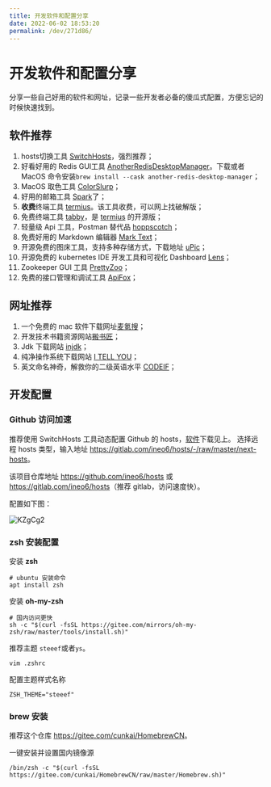 ```yaml
---
title: 开发软件和配置分享
date: 2022-06-02 18:53:20
permalink: /dev/271d86/
---
```

# 开发软件和配置分享

分享一些自己好用的软件和网址，记录一些开发者必备的傻瓜式配置，方便忘记的时候快速找到。

## 软件推荐

1. hosts切换工具 [SwitchHosts](https://www.electronjs.org/apps/switchhosts)，强烈推荐；
2. 好看好用的 Redis GUI工具 [AnotherRedisDesktopManager](https://gitee.com/qishibo/AnotherRedisDesktopManager)。下载或者 MacOS 命令安装`brew install --cask another-redis-desktop-manager`；
3. MacOS 取色工具 [ColorSlurp](https://apps.apple.com/cn/app/colorslurp/id1287239339?l=en&mt=12)；
4. 好用的邮箱工具 [Spark](https://sparkmailapp.com/zh)了；
5. **收费**终端工具 [termius](https://www.termius.com/)。该工具收费，可以网上找破解版；
6. 免费终端工具 [tabby](https://github.com/Eugeny/tabby/releases)，是 [termius](https://www.termius.com/) 的开源版；
7. 轻量级 Api 工具，Postman 替代品 [hoppscotch](https://hoppscotch.io/cn/)；
8. 免费好用的 Markdown 编辑器 [Mark Text](https://marktext.app/)；
9. 开源免费的图床工具，支持多种存储方式，下载地址 [uPic](https://github.com/gee1k/uPic/releases)；
10. 开源免费的 kubernetes IDE 开发工具和可视化 Dashboard [Lens](https://github.com/lensapp/lens)；
11. Zookeeper GUI 工具 [PrettyZoo](https://github.com/vran-dev/PrettyZoo/releases)；
12. 免费的接口管理和调试工具 [ApiFox](https://www.apifox.cn/)；


## 网址推荐

1. 一个免费的 mac 软件下载网址[麦氪搜](https://www.imacso.com/)； 
2. 开发技术书籍资源网站[搬书匠](http://www.banshujiang.cn/)；
3. Jdk 下载网站 [injdk](https://www.injdk.cn/)；
4. 纯净操作系统下载网站 [I TELL YOU](https://next.itellyou.cn/)；
5. 英文命名神奇，解救你的二级英语水平 [CODEIF](https://unbug.github.io/codelf/)；

## 开发配置

### Github 访问加速

推荐使用 SwitchHosts 工具动态配置 Github 的 hosts，[软件](#软件)下载见上。
选择远程 hosts 类型，输入地址 <https://gitlab.com/ineo6/hosts/-/raw/master/next-hosts>。

该项目仓库地址 <https://github.com/ineo6/hosts> 或 <https://gitlab.com/ineo6/hosts>（推荐 gitlab，访问速度快）。

配置如下图：

![KZgCg2](https://qiqiang.oss-cn-hangzhou.aliyuncs.com/muan/KZgCg2.jpg)

### zsh 安装配置

安装 **zsh**

```shell
# ubuntu 安装命令
apt install zsh
```

安装 **oh-my-zsh** 

```shell
# 国内访问更快
sh -c "$(curl -fsSL https://gitee.com/mirrors/oh-my-zsh/raw/master/tools/install.sh)"
```
推荐主题 `steeef`或者`ys`。
```shell
vim .zshrc
```
配置主题样式名称
```text
ZSH_THEME="steeef"
```

### brew 安装

推荐这个仓库 <https://gitee.com/cunkai/HomebrewCN>。

一键安装并设置国内镜像源

```shell
/bin/zsh -c "$(curl -fsSL https://gitee.com/cunkai/HomebrewCN/raw/master/Homebrew.sh)"
```

